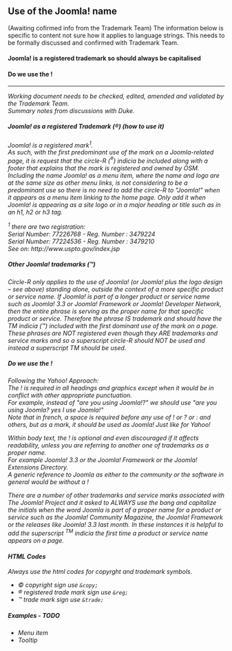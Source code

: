 ## Use of the Joomla! name
(Awaiting cofirmed info from the Trademark Team)
The information below is specific to content not sure how it applies to language strings. This needs to be formally discussed and confirmed with Trademark Team.

#### Joomla! is a registered trademark so should always be capitalised

#### Do we use the !

---------
<p><em>Working document needs to be checked, edited, amended and validated by the Trademark Team.<br>
Summary notes from discussions with Duke.<em></p>

##### Joomla! as a registered Trademark (®) (how to use it)
<p>Joomla! is a registered mark<sup>1</sup>.<br> As such, with the first predominant use of the mark on a Joomla-related page, it is request that the circle-R (<sup>®</sup>) indicia be included along with a footer that explains that the mark is registered and owned by OSM. <br>Including the name Joomla! as a menu item, where the name and logo are at the same size as other menu links, is not considering to be a predominant use so there is no need to add the circle-R to "Joomla!" when it appears as a menu item linking to the home page. Only add it when Joomla! is appearing as a site logo or in a major heading or title such as in an h1, h2 or h3 tag.</p>
<p><sup>1</sup> there are two registration:<br>
Serial Number: 77226768 - Reg. Number : 3479224<br>
Serial Number: 77224536 - Reg. Number : 3479210<br>
See on: http://www.uspto.gov/index.jsp</p>

##### Other Joomla! trademarks (™)
<p>Circle-R only applies to the use of Joomla! (or Joomla! plus the logo design – see above) standing alone, outside the context of a more specific product or service name. If Joomla! is part of a longer product or service name such as Joomla! 3.3 or Joomla! Framework or Joomla! Developer Network, then the entire phrase is serving as the proper name for that specific product or service. Therefore the phrase IS trademark and should have the TM indicia (™) included with the first dominant use of the mark on a page. <br>These phrases are NOT registered even though they ARE trademarks and service marks and so a superscript circle-R should NOT be used and instead a superscript TM should be used.</p>

##### Do we use the !
<p>Following the Yahoo! Approach:<br>
The ! is required in all headings and graphics except when it would be in conflict with other appropriate punctuation.<br>
For example, instead of "are you using Joomla!?" we should use "are you using Joomla? yes I use Joomla!"<br>
Note that in french, a space is required before any use of ! or ? or : and others, but as a mark, it should be used as Joomla! Just like for Yahoo!</p>
<p>Within body text, the ! is optional and even discouraged if it affects readability, unless you are referring to another one of trademarks as a proper name.<br>
For example Joomla! 3.3 or the Joomla! Framework or the Joomla! Extensions Directory.<br>
A generic reference to Joomla as either to the community or the software in general would be without a !</p>
<p>There are a number of other trademarks and service marks associated with The Joomla! Project and it asked to ALWAYS use the bang and capitalize the initials when the word Joomla is part of a proper name for a product or service such as the Joomla! Community Magazine, the Joomla! Framework or the releases like Joomla! 3.3 last month. In these instances it is helpful to add the superscript <sup>TM</sup> indicia the first time a product or service name appears on a page.</p>

#### HTML Codes
Always use the html codes for copyrght and trademark symbols.

* &copy; copyright sign use  `&copy;`
* &reg; registered trade mark sign use `&reg;`
* &trade; trade mark sign use `&trade;`

##### Examples - TODO
* Menu item
* Tooltip


